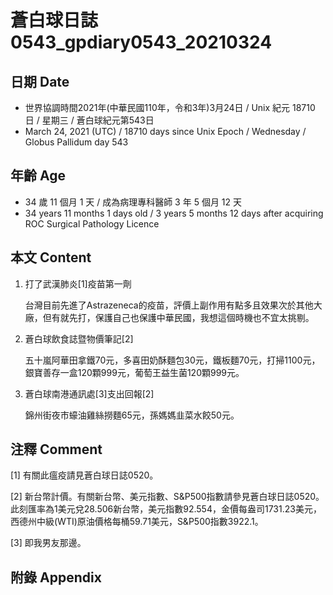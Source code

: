 [_metadata_:encoding]: - "utf-8"
[_metadata_:language]: - "zh-Hant-TW"
[_metadata_:fileformat]: - "markdown"
[_metadata_:MIME_type]: - "text/plain"
[_metadata_:markdown_version]: - "commonmark version 0.29"
[_metadata_:markdown_spec]: - "https://spec.commonmark.org/0.29/"

# 蒼白球日誌0543_gpdiary0543_20210324 #

## 日期 Date ##

* 世界協調時間2021年(中華民國110年，令和3年)3月24日 / Unix 紀元 18710 日 / 星期三 / 蒼白球紀元第543日
* March 24, 2021 (UTC) / 18710 days since Unix Epoch / Wednesday / Globus Pallidum day 543

## 年齡 Age ##

* 34 歲 11 個月 1 天 / 成為病理專科醫師 3 年 5 個月 12 天
* 34 years 11 months 1 days old / 3 years 5 months 12 days after acquiring ROC Surgical Pathology Licence

## 本文 Content ##

1. 打了武漢肺炎[1]疫苗第一劑

    台灣目前先進了Astrazeneca的疫苗，評價上副作用有點多且效果次於其他大廠，但有就先打，保護自己也保護中華民國，我想這個時機也不宜太挑剔。
    
2. 蒼白球飲食誌暨物價筆記[2]

    五十嵐阿華田拿鐵70元，多喜田奶酥麵包30元，鐵板麵70元，打掃1100元，銀寶善存一盒120顆999元，葡萄王益生菌120顆999元。
    
3. 蒼白球南港通訊處[3]支出回報[2]

    錦州街夜市蠔油雞絲撈麵65元，孫媽媽韭菜水餃50元。

## 注釋 Comment ##

[1] 有關此瘟疫請見蒼白球日誌0520。

[2] 新台幣計價。有關新台幣、美元指數、S&P500指數請參見蒼白球日誌0520。此刻匯率為1美元兌28.506新台幣，美元指數92.554，金價每盎司1731.23美元，西德州中級(WTI)原油價格每桶59.71美元，S&P500指數3922.1。

[3] 即我男友那邊。

## 附錄 Appendix ##


